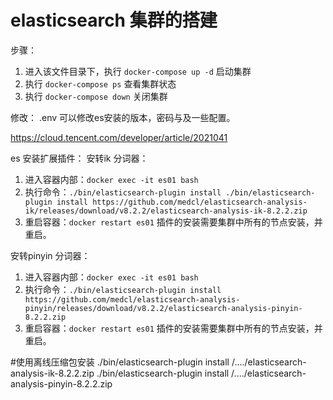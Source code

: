 # elasticsearch 集群的搭建

步骤：
1. 进入该文件目录下，执行 `docker-compose up -d` 启动集群
2. 执行 `docker-compose ps` 查看集群状态
3. 执行 `docker-compose down` 关闭集群

修改：
.env 可以修改es安装的版本，密码与及一些配置。

https://cloud.tencent.com/developer/article/2021041

es 安装扩展插件：
安转ik 分词器：
1. 进入容器内部：`docker exec -it es01 bash`
2. 执行命令：`./bin/elasticsearch-plugin install ./bin/elasticsearch-plugin install https://github.com/medcl/elasticsearch-analysis-ik/releases/download/v8.2.2/elasticsearch-analysis-ik-8.2.2.zip`
3. 重启容器：`docker restart es01`
插件的安装需要集群中所有的节点安装，并重启。

安转pinyin 分词器：
1. 进入容器内部：`docker exec -it es01 bash`
2. 执行命令：`./bin/elasticsearch-plugin install https://github.com/medcl/elasticsearch-analysis-pinyin/releases/download/v8.2.2/elasticsearch-analysis-pinyin-8.2.2.zip`
3. 重启容器：`docker restart es01`
插件的安装需要集群中所有的节点安装，并重启。

#使用离线压缩包安装
./bin/elasticsearch-plugin install /..../elasticsearch-analysis-ik-8.2.2.zip
./bin/elasticsearch-plugin install /..../elasticsearch-analysis-pinyin-8.2.2.zip
